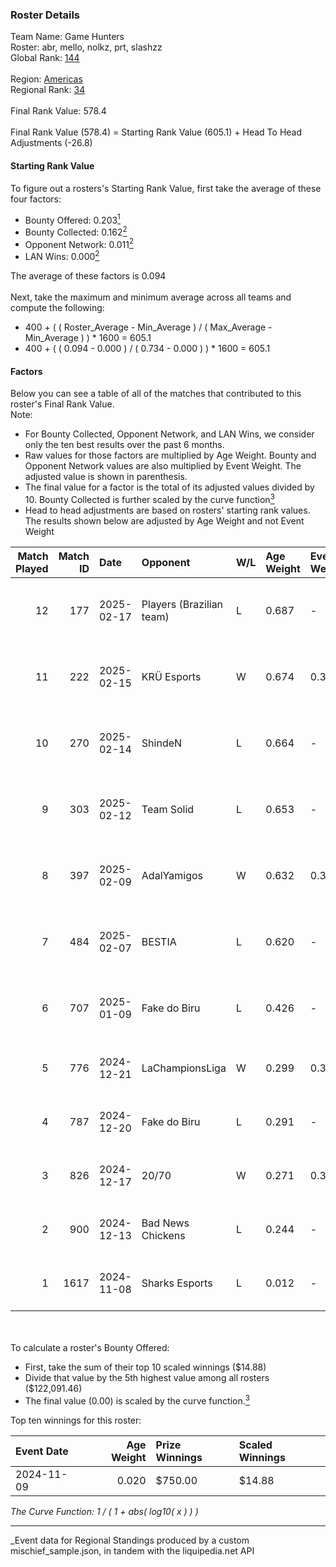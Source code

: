 ### Roster Details<br />
Team Name: Game Hunters<br />
Roster: abr, mello, nolkz, prt, slashzz<br />
Global Rank: [144](../../standings_global_2025_05_05.md)<br />
<br />
Region: [Americas]( ../../standings_americas_2025_05_05.md)<br />
Regional Rank: [34]( ../../standings_americas_2025_05_05.md)<br />
<br />
Final Rank Value:  578.4<br />
<br />
Final Rank Value (578.4) = Starting Rank Value (605.1) + Head To Head Adjustments (-26.8)<br />

#### Starting Rank Value<br />
To figure out a rosters's Starting Rank Value, first take the average of these four factors:<br />
- Bounty Offered: 0.203[<sup>1</sup>](#table2)
- Bounty Collected: 0.162[<sup>2</sup>](#table1)
- Opponent Network: 0.011[<sup>2</sup>](#table1)
- LAN Wins: 0.000[<sup>2</sup>](#table1)

The average of these factors is 0.094<br />
<br />
Next, take the maximum and minimum average across all teams and compute the following:<br />
- 400 + ( ( Roster_Average - Min_Average ) / ( Max_Average - Min_Average ) ) * 1600 = 605.1
- 400 + ( ( 0.094 - 0.000 ) / ( 0.734 - 0.000 ) ) * 1600 = 605.1


#### Factors<br />
Below you can see a table of all of the matches that contributed to this roster's Final Rank Value.<br />
Note:<br />

- For Bounty Collected, Opponent Network, and LAN Wins, we consider only the ten best results over the past 6 months.
- Raw values for those factors are multiplied by Age Weight. Bounty and Opponent Network values are also multiplied by Event Weight. The adjusted value is shown in parenthesis.
- The final value for a factor is the total of its adjusted values divided by 10. Bounty Collected is further scaled by the curve function[<sup>3</sup>](#curveFunction)
- Head to head adjustments are based on rosters' starting rank values. The results shown below are adjusted by Age Weight and not Event Weight
<span id="table1"></span><br />


| Match Played | Match ID | Date       | Opponent                 | W/L | Age Weight | Event Weight | Bounty Collected | Opponent Network | LAN Wins  | H2H Adj. | Roster                           |
| -: | -: | :- | :- | :- | :- | :- | :- | :- | :- | -: | :- |
|           12 |      177 | 2025-02-17 | Players (Brazilian team) | L   | 0.687      | -            | -                | -                | -         |    -6.91 | abr, mello, nolkz, prt, slashzz  |
|           11 |      222 | 2025-02-15 | KRÜ Esports              | W   | 0.674      | 0.371        | 0.000 (0.000)    | 0.144 (0.036)    | 0 (0.000) |     5.53 | abr, mello, nolkz, prt, slashzz  |
|           10 |      270 | 2025-02-14 | ShindeN                  | L   | 0.664      | -            | -                | -                | -         |   -12.67 | abr, mello, nolkz, prt, slashzz  |
|            9 |      303 | 2025-02-12 | Team Solid               | L   | 0.653      | -            | -                | -                | -         |    -5.89 | abr, mello, nolkz, prt, slashzz  |
|            8 |      397 | 2025-02-09 | AdalYamigos              | W   | 0.632      | 0.371        | 0.000 (0.000)    | 0.208 (0.049)    | 0 (0.000) |     7.74 | abr, mello, nolkz, prt, slashzz  |
|            7 |      484 | 2025-02-07 | BESTIA                   | L   | 0.620      | -            | -                | -                | -         |    -4.28 | abr, mello, nolkz, prt, slashzz  |
|            6 |      707 | 2025-01-09 | Fake do Biru             | L   | 0.426      | -            | -                | -                | -         |    -7.87 | abr, mello, nolkz, pedrinzy, prt |
|            5 |      776 | 2024-12-21 | LaChampionsLiga          | W   | 0.299      | 0.384        | 0.000 (0.000)    | 0.138 (0.016)    | 0 (0.000) |     3.60 | abr, Lich, mello, pedrinzy, prt  |
|            4 |      787 | 2024-12-20 | Fake do Biru             | L   | 0.291      | -            | -                | -                | -         |    -5.50 | abr, Lich, mello, pedrinzy, prt  |
|            3 |      826 | 2024-12-17 | 20/70                    | W   | 0.271      | 0.384        | 0.001 (0.000)    | 0.064 (0.007)    | 0 (0.000) |     3.40 | abr, Lich, mello, pedrinzy, prt  |
|            2 |      900 | 2024-12-13 | Bad News Chickens        | L   | 0.244      | -            | -                | -                | -         |    -3.89 | abr, Lich, mello, pedrinzy, prt  |
|            1 |     1617 | 2024-11-08 | Sharks Esports           | L   | 0.012      | -            | -                | -                | -         |    -0.06 | abr, Lich, mello, pedrinzy, prt  |

<br />
<span id="table2"></span><br />
To calculate a roster's Bounty Offered:<br />

- First, take the sum of their top 10 scaled winnings ($14.88)
- Divide that value by the 5th highest value among all rosters ($122,091.46)
- The final value (0.00) is scaled by the curve function.[<sup>3</sup>](#curveFunction)

Top ten winnings for this roster:<br />

| Event Date | Age Weight | Prize Winnings | Scaled Winnings |
| :- | -: | :- | :- |
| 2024-11-09 |      0.020 | $750.00        | $14.88          |


<span id="curveFunction"></span>_The Curve Function: 1 / ( 1 + abs( log10( x ) ) )_<br />

---
_Event data for Regional Standings produced by a custom mischief_sample.json, in tandem with the liquipedia.net API<br />
